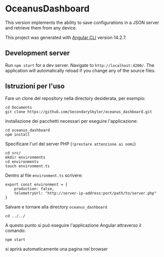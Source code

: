 # OceanusDashboard

This version implements the ability to save configurations in a JSON server and retrieve them from any device.

This project was generated with [Angular CLI](https://github.com/angular/angular-cli) version 14.2.7.

## Development server

Run `npm start` for a dev server. Navigate to `http://localhost:4200/`. The application will automatically reload if you change any of the source files.

## Istruzioni per l'uso
Fare un clone del repository nella directory desiderata, per esempio: <br />
```
cd Documents
git clone https://github.com/SecondarySkyler/oceanus_dashboard.git
```
Installazione dei pacchetti necessari per eseguire l'applicazione: <br />
```
cd oceanus_dashboard
npm install
```
Specificare l'url del server PHP (`!prestare attenzione ai nomi`)
```
cd src/
mkdir environments
cd environments
touch environment.ts
```
Dentro al file `environment.ts` scrivere:
```
export const environment = {
    production: false,
    telemetryUrl: "http://server-ip-address:port/path/to/server.php"
}
```
Salvare e tornare alla directory ``oceanus_dashboard``
```
cd ../../
```
A questo punto si può eseguire l'applicazione Angular attraverso il comando:
```
npm start
```
si aprirà automaticamente una pagina nel browser
